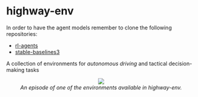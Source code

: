 # highway-env

In order to have the agent models remember to clone the following repositories:
* [rl-agents](https://github.com/lavinama/stable-baselines3.git)
* [stable-baselines3](https://github.com/lavinama/rl-agents.git)

A collection of environments for *autonomous driving* and tactical decision-making tasks

<p align="center">
    <img src="https://raw.githubusercontent.com/eleurent/highway-env/master/../gh-media/docs/media/highway-env.gif?raw=true"><br/>
    <em>An episode of one of the environments available in highway-env.</em>
</p>
